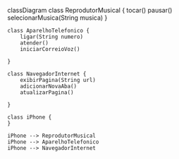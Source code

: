 classDiagram
    class ReprodutorMusical {
        tocar()
        pausar()
       selecionarMusica(String musica)
    }

    class AparelhoTelefonico {
        ligar(String numero)
        atender()
        iniciarCorreioVoz()

    }

    class NavegadorInternet {
        exibirPagina(String url)
        adicionarNovaAba()
        atualizarPagina()

    }

    class iPhone {
    }

    iPhone --> ReprodutorMusical
    iPhone --> AparelhoTelefonico
    iPhone --> NavegadorInternet